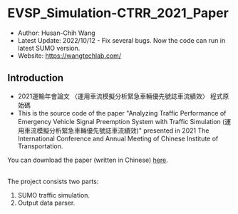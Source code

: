 # EVSP_Simulation-CTRR_2021_Paper

* Author: Husan-Chih Wang
* Latest Update: 2022/10/12 - Fix several bugs. Now the code can run in latest SUMO version.  
* Website: https://wangtechlab.com/

## Introduction
* 2021運輸年會論文 〈運用車流模擬分析緊急車輛優先號誌車流績效〉 程式原始碼
* This is the source code of the paper "Analyzing Traffic Performance of Emergency Vehicle Signal Preemption System with Traffic Simulation (運用車流模擬分析緊急車輛優先號誌車流績效)" presented in 2021 The International Conference and Annual Meeting of Chinese Institute of Transportation. 

You can download the paper (written in Chinese) [here](https://drive.google.com/file/d/1vTM0b8LKxvHh9tR4WEOto3LcVLClVC_u/view?usp=sharing).

<br>The project consists two parts: 
1. SUMO traffic simulation. 
2. Output data parser. 


